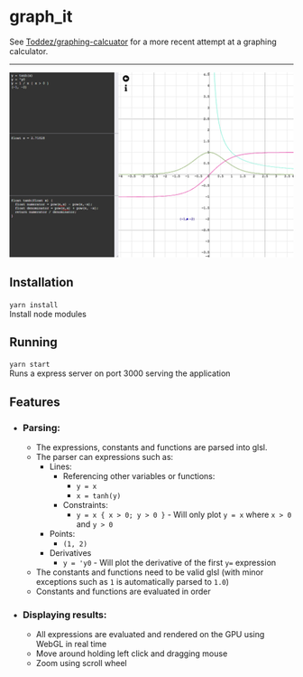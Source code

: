 # graph_it

See [Toddez/graphing-calcuator](https://github.com/Toddez/graphing-calculator) for a more recent attempt at a graphing calculator.

--- 

![Image of graphs](docs/images/example.png)

## Installation
``yarn install``  
Install node modules

## Running
``yarn start``  
Runs a express server on port 3000 serving the application

## Features
- ### Parsing:
  - The expressions, constants and functions are parsed into glsl.
  - The parser can expressions such as:
    - Lines:
      - Referencing other variables or functions:
        - ``y = x``
        - ``x = tanh(y)``
      - Constraints:
        - ``y = x { x > 0; y > 0 }`` - Will only plot ``y = x`` where ``x > 0`` and ``y > 0``
    - Points:
      - ``(1, 2)``
    - Derivatives
      - ``y = 'y0`` - Will plot the derivative of the first ``y=`` expression
  - The constants and functions need to be valid glsl (with minor exceptions such as `1` is automatically parsed to `1.0`)
  - Constants and functions are evaluated in order
- ### Displaying results:
  - All expressions are evaluated and rendered on the GPU using WebGL in real time
  - Move around holding left click and dragging mouse
  - Zoom using scroll wheel
